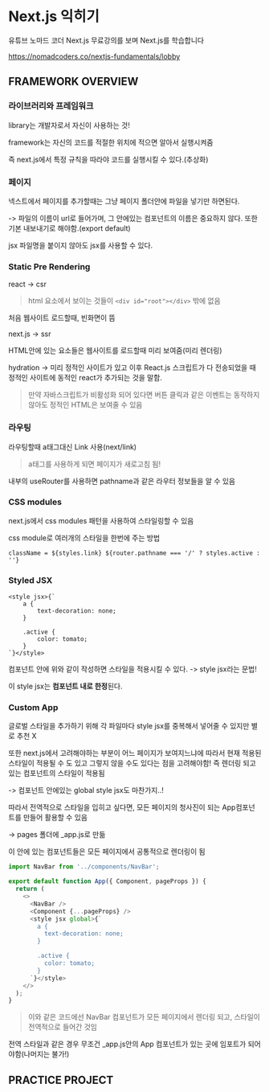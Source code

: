 # Next.js 익히기

유튜브 노마드 코더 Next.js 무료강의를 보며 Next.js를 학습합니다

https://nomadcoders.co/nextjs-fundamentals/lobby

## FRAMEWORK OVERVIEW

### 라이브러리와 프레임워크

library는 개발자로서 자신이 사용하는 것!

framework는 자신의 코드를 적절한 위치에 적으면 알아서 실행시켜줌

즉 next.js에서 특정 규칙을 따라야 코드를 실행시킬 수 있다.(추상화)

### 페이지

넥스트에서 페이지를 추가할때는 그냥 페이지 폴더안에 파일을 넣기만 하면된다.

-> 파일의 이름이 url로 들어가며, 그 안에있는 컴포넌트의 이름은 중요하지 않다. 또한 기본 내보내기로 해야함.(export default)

jsx 파일명을 붙이지 않아도 jsx를 사용할 수 있다.

### Static Pre Rendering

react -> csr

> html 요소에서 보이는 것들이 `<div id="root"></div>` 밖에 없음

처음 웹사이트 로드할때, 빈화면이 뜸

next.js -> ssr

HTML안에 있는 요소들은 웹사이트를 로드할때 미리 보여줌(미리 렌더링)

hydration -> 미리 정적인 사이트가 있고 이후 React.js 스크립트가 다 전송되었을 때 정적인 사이트에 동적인 react가 추가되는 것을 말함.

> 만약 자바스크립트가 비활성화 되어 있다면 버튼 클릭과 같은 이벤트는 동작하지 않아도 정적인 HTML은 보여줄 수 있음

### 라우팅

라우팅할때 a태그대신 Link 사용(next/link)

> a태그를 사용하게 되면 페이지가 새로고침 됨!

내부의 useRouter를 사용하면 pathname과 같은 라우터 정보들을 알 수 있음

### CSS modules

next.js에서 css modules 패턴을 사용하여 스타일링할 수 있음

css module로 여러개의 스타일을 한번에 주는 방법

`className = ${styles.link} ${router.pathname === '/' ? styles.active : ''}`

### Styled JSX

```
<style jsx>{`
    a {
        text-decoration: none;
    }

    .active {
        color: tomato;
    }
`}</style>
```

컴포넌트 안에 위와 같이 작성하면 스타일을 적용시킬 수 있다. -> style jsx라는 문법!

이 style jsx는 **컴포넌트 내로 한정**된다.

### Custom App

글로벌 스타일을 추가하기 위해 각 파일마다 style jsx를 중복해서 넣어줄 수 있지만 별로 추천 X

또한 next.js에서 고려해야하는 부분이 어느 페이지가 보여지느냐에 따라서 현재 적용된 스타일이 적용될 수 도 있고 그렇지 않을 수도 있다는 점을 고려해야함! 즉 렌더링 되고 있는 컴포넌트의 스타일이 적용됨

-> 컴포넌트 안에있는 global style jsx도 마찬가지..!

따라서 전역적으로 스타일을 입히고 싶다면, 모든 페이지의 청사진이 되는 App컴포넌트를 만들어 활용할 수 있음

-> pages 폴더에 \_app.js로 만듦

이 안에 있는 컴포넌트들은 모든 페이지에서 공통적으로 렌더링이 됨

```js
import NavBar from '../components/NavBar';

export default function App({ Component, pageProps }) {
  return (
    <>
      <NavBar />
      <Component {...pageProps} />
      <style jsx global>{`
        a {
          text-decoration: none;
        }

        .active {
          color: tomato;
        }
      `}</style>
    </>
  );
}
```

> 이와 같은 코드에선 NavBar 컴포넌트가 모든 페이지에서 렌더링 되고, 스타일이 전역적으로 들어간 것임

전역 스타일과 같은 경우 무조건 \_app.js안의 App 컴포넌트가 있는 곳에 임포트가 되어야함(나머지는 불가!)

## PRACTICE PROJECT

